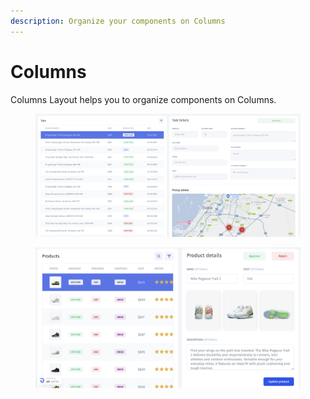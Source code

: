 ```yaml
---
description: Organize your components on Columns
---
```


# Columns

Columns Layout helps you to organize components on Columns.&#x20;

<figure><img src="../../../.gitbook/assets/image (59).png" alt=""><figcaption></figcaption></figure>

<figure><img src="../../../.gitbook/assets/image (99).png" alt=""><figcaption></figcaption></figure>
